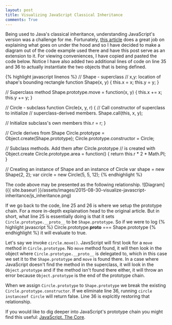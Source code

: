 ```yaml
---
layout: post
title: Visualizing JavaScript Classical Inheritance
comments: True
---
```

Being used to Java's classical inheritance, understanding JavaScript's version was a challenge for me. Fortunately, [this article](http://eli.thegreenplace.net/2013/10/22/classical-inheritance-in-javascript-es5) does a great job on explaining what goes on under the hood and so I have decided to make a diagram out of the code example used there and have this post serve as an extension to it. For viewing conveniences, I have copied and pasted the code below. Notice I have also added two additional lines of code on line 35 and 36 to actually instantiate the two objects that is being defined.

{% highlight javascript linenos %}
// Shape - superclass
// x,y: location of shape's bounding rectangle
function Shape(x, y) {
  this.x = x;
  this.y = y;
}

// Superclass method
Shape.prototype.move = function(x, y) {
  this.x += x;
  this.y += y;
}

// Circle - subclass
function Circle(x, y, r) {
  // Call constructor of superclass to initialize 
  // superclass-derived members.
  Shape.call(this, x, y);

  // Initialize subclass's own members
  this.r = r;
}

// Circle derives from Shape
Circle.prototype = Object.create(Shape.prototype);
Circle.prototype.constructor = Circle;

// Subclass methods. Add them after Circle.prototype 
// is created with Object.create
Circle.prototype.area = function() {
  return this.r * 2 * Math.PI;
}

// Creating an instance of Shape and an instance of Circle
var shape = new Shape(2, 2);
var circle = new Circle(5, 5, 12);
{% endhighlight %}

The code above may be presented as the following relationship.
![Diagram]({{ site.baseurl }}/assets/images/2015-08-30-visualize-javascript-inheritance/js_inheritance.png)

If we go back to the code, line 25 and 26 is where we setup the prototype chain. For a more in-depth explaination head to the original article. But in short, what line 25 is essentially doing is that it sets `Circle.prototype.__proto__` to be `Shape.prototype`. So if we were to log 
{% highlight javascript %}
Circle.prototype.__proto__ === Shape.prototype
{% endhighlight %}
 it will evaluate to true.

Let's say we invoke `circle.move()`. JavsScript will first look for a `move` method in `Circle.prototype`. No `move` method found, it will then look in the object where `Circle.prototype.__proto__` is delegated to, which in this case we set it to the `Shape.prototype` and `move` is found there. In a case where JavaScript doesn't find the method in the superclass, it will look in the `Object.prototype` and if the method isn't found there either, it will throw an error because `Object.prototype` is the end of the prototype chain.

When we assign `Circle.prototype` to `Shape.prototype` we break the existing `Circle.prototype.constructor`. If we eliminate line 36, running `circle instanceof Circle` will return false. Line 36 is explcitly restoring that relationship.

If you would like to dig deeper into JavaScript's prototype chain you might find this useful: [JavaScript. The Core](http://dmitrysoshnikov.com/ecmascript/javascript-the-core/).
